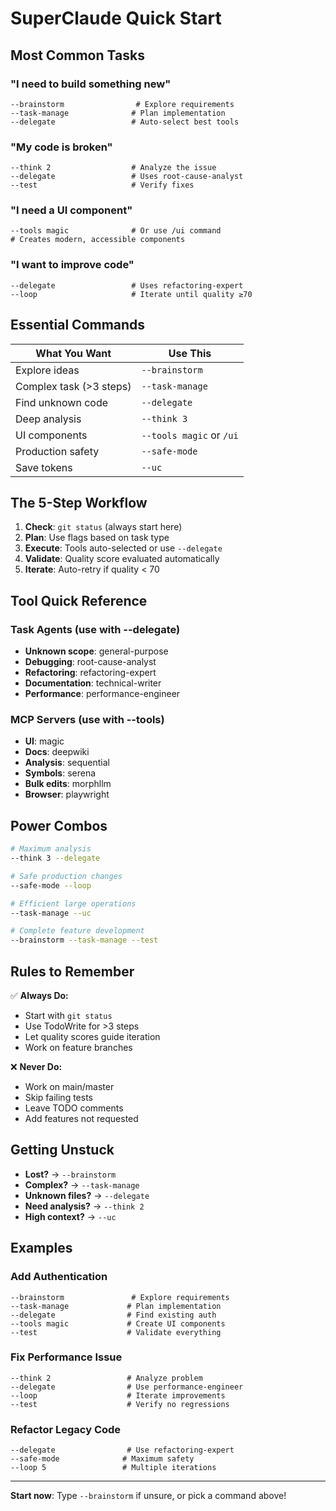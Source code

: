 # SuperClaude Quick Start

## Most Common Tasks

### "I need to build something new"
```
--brainstorm                # Explore requirements
--task-manage              # Plan implementation  
--delegate                 # Auto-select best tools
```

### "My code is broken"
```
--think 2                  # Analyze the issue
--delegate                 # Uses root-cause-analyst
--test                     # Verify fixes
```

### "I need a UI component"
```
--tools magic              # Or use /ui command
# Creates modern, accessible components
```

### "I want to improve code"
```
--delegate                 # Uses refactoring-expert
--loop                     # Iterate until quality ≥70
```

## Essential Commands

| What You Want | Use This |
|--------------|----------|
| Explore ideas | `--brainstorm` |
| Complex task (>3 steps) | `--task-manage` |
| Find unknown code | `--delegate` |
| Deep analysis | `--think 3` |
| UI components | `--tools magic` or `/ui` |
| Production safety | `--safe-mode` |
| Save tokens | `--uc` |

## The 5-Step Workflow

1. **Check**: `git status` (always start here)
2. **Plan**: Use flags based on task type
3. **Execute**: Tools auto-selected or use `--delegate`
4. **Validate**: Quality score evaluated automatically
5. **Iterate**: Auto-retry if quality < 70

## Tool Quick Reference

### Task Agents (use with --delegate)
- **Unknown scope**: general-purpose
- **Debugging**: root-cause-analyst  
- **Refactoring**: refactoring-expert
- **Documentation**: technical-writer
- **Performance**: performance-engineer

### MCP Servers (use with --tools)
- **UI**: magic
- **Docs**: deepwiki
- **Analysis**: sequential
- **Symbols**: serena
- **Bulk edits**: morphllm
- **Browser**: playwright

## Power Combos

```bash
# Maximum analysis
--think 3 --delegate

# Safe production changes
--safe-mode --loop

# Efficient large operations
--task-manage --uc

# Complete feature development
--brainstorm --task-manage --test
```

## Rules to Remember

✅ **Always Do:**
- Start with `git status`
- Use TodoWrite for >3 steps
- Let quality scores guide iteration
- Work on feature branches

❌ **Never Do:**
- Work on main/master
- Skip failing tests
- Leave TODO comments
- Add features not requested

## Getting Unstuck

- **Lost?** → `--brainstorm`
- **Complex?** → `--task-manage`
- **Unknown files?** → `--delegate`
- **Need analysis?** → `--think 2`
- **High context?** → `--uc`

## Examples

### Add Authentication
```
--brainstorm               # Explore requirements
--task-manage             # Plan implementation
--delegate                # Find existing auth
--tools magic             # Create UI components
--test                    # Validate everything
```

### Fix Performance Issue
```
--think 2                 # Analyze problem
--delegate                # Use performance-engineer
--loop                    # Iterate improvements
--test                    # Verify no regressions
```

### Refactor Legacy Code
```
--delegate                # Use refactoring-expert
--safe-mode              # Maximum safety
--loop 5                 # Multiple iterations
```

---
**Start now**: Type `--brainstorm` if unsure, or pick a command above!